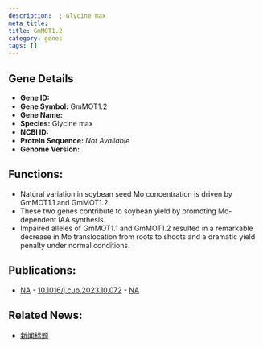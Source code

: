 ```yaml
---
description:  ; Glycine max
meta_title:
title: GmMOT1.2
category: genes
tags: []
---
```


## Gene Details
- **Gene ID:**	[](https://www.maizegdb.org/gene_center/gene/)
- **Gene Symbol:** GmMOT1.2
- **Gene Name:** 
- **Species:** Glycine max
- **NCBI ID:** [  ]()
- **Protein Sequence:** *Not Available*
- **Genome Version:** []()

## Functions:
   - Natural variation in soybean seed Mo concentration is driven by GmMOT1.1 and GmMOT1.2.
   - These two genes contribute to soybean yield by promoting Mo-dependent IAA synthesis.
   - Impaired alleles of GmMOT1.1 and GmMOT1.2 resulted in a remarkable decrease in Mo translocation from roots to shoots and a dramatic yield penalty under normal conditions.

## Publications:
   - [NA]( https://www.sciencedirect.com/science/article/pii/S0960982223015105 ) - [10.1016/j.cub.2023.10.072]( https://www.sciencedirect.com/science/article/pii/S0960982223015105 ) - [NA](https://pubmed.ncbi.nlm.nih.gov/NA/)

## Related News:
   - [新闻标题](https://mp.weixin.qq.com/s?__biz=MzIyOTY2NDYyNQ==&mid=2247586954&idx=4&sn=d0d818df31d8333ff292e317fb98eb71&chksm=81f5e4d62ec4a0668aefb1b784f4d9713032a393f0ec5e97a1f233c0b3b4dac959458eeecbcd&scene=27#wechat_redirect)
